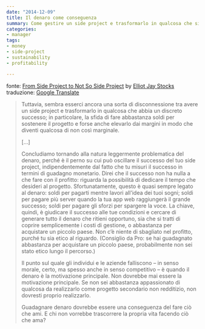 ```yaml
---
date: "2014-12-09"
title: Il denaro come conseguenza
summary: Come gestire un side project e trasformarlo in qualcosa che sia moderatamente riuscito. In particolare, la sfida di guadagnare abbastanza denaro per sostenere il progetto e forse anche elevarlo da marginale a non così marginale.
categories:
- manager
tags:
- money
- side-project
- sustainability
- profitability

---
```


fonte: [From Side Project to Not So Side Project][1] by [Elliot Jay Stocks][2]  
traduzione: [Google Translate](https://translate.google.com/)

> Tuttavia, sembra esserci ancora una sorta di disconnessione tra avere un side project e trasformarlo in qualcosa che abbia un discreto successo; in particolare, la sfida di fare abbastanza soldi per sostenere il progetto e forse anche elevarlo dai margini in modo che diventi qualcosa di non così marginale.
>
> [...]
>
> Concludiamo tornando alla natura leggermente problematica del denaro, perché è il perno su cui può oscillare il successo del tuo side project, indipendentemente dal fatto che tu misuri il successo in termini di guadagno monetario. Direi che il successo non ha nulla a che fare con il profitto: riguarda la possibilità di dedicare il tempo che desideri al progetto. Sfortunatamente, questo è quasi sempre legato al denaro: soldi per pagarti mentre lavori all'idea dei tuoi sogni; soldi per pagare più server quando la tua app web raggiungerà il grande successo; soldi per pagare gli sforzi per spargere la voce. La chiave, quindi, è giudicare il successo alle tue condizioni e cercare di generare tutto il denaro che ritieni opportuno, sia che si tratti  di coprire semplicemente i costi di gestione, o abbastanza per acquistare un piccolo paese. Non c’è niente di sbagliato nel profitto, purché tu sia etico al riguardo. (Consiglio da Pro: se hai guadagnato abbastanza per acquistare un piccolo paese, probabilmente non sei stato etico lungo il percorso.)
>
> Il punto sul quale gli individui e le aziende falliscono – in senso morale, certo, ma spesso anche in senso competitivo – è quando il denaro è la motivazione principale. Non dovrebbe mai essere la motivazione principale. Se non sei abbastanza appassionato di qualcosa da realizzarlo come progetto secondario non redditizio, non dovresti proprio realizzarlo.
>
> Guadagnare denaro dovrebbe essere una conseguenza del fare ciò che ami. E chi non vorrebbe trascorrere la propria vita facendo ciò che ama?

 [1]: http://24ways.org/2011/from-side-project-to-not-so-side-project/
 [2]: http://24ways.org/authors/elliotjaystocks/


